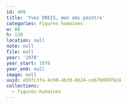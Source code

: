 ```yaml
---
id: 409
title: 'Yves DREIS, mon ami peintre'
categories: Figures humaines
w: 80
h: 120
location: null
note: null
file: null
year: '1978'
year_start: 1978
year_end: null
image: null
uuid: a55fc3fa-4cb0-4b39-8624-ce679d897b24
collections:
  - figures-humaines
---
```



